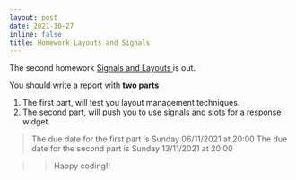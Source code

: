 ```yaml
---
layout: post
date: 2021-10-27
inline: false
title: Homework Layouts and Signals
---
```



The second homework <a href="{{ site.url }}{{ site.baseurl }}/forms/"> Signals and Layouts </a>
is out.


You should write a report with **two parts** 


1. The first part, will test you layout management techniques.
2. The second part, will push you to use signals and slots for a response
   widget.


> The due date for the first part is Sunday 06/11/2021  at 20:00
> The due date for the second part is Sunday 13/11/2021  at 20:00


>> Happy coding!! 


